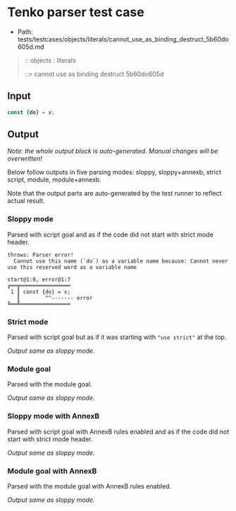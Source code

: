 # Tenko parser test case

- Path: tests/testcases/objects/literals/cannot_use_as_binding_destruct_5b60do605d.md

> :: objects : literals
>
> ::> cannot use as binding destruct 5b60do605d

## Input

`````js
const {do} = x;
`````

## Output

_Note: the whole output block is auto-generated. Manual changes will be overwritten!_

Below follow outputs in five parsing modes: sloppy, sloppy+annexb, strict script, module, module+annexb.

Note that the output parts are auto-generated by the test runner to reflect actual result.

### Sloppy mode

Parsed with script goal and as if the code did not start with strict mode header.

`````
throws: Parser error!
  Cannot use this name (`do`) as a variable name because: Cannot never use this reserved word as a variable name

start@1:0, error@1:7
╔══╦════════════════
 1 ║ const {do} = x;
   ║        ^^------- error
╚══╩════════════════

`````

### Strict mode

Parsed with script goal but as if it was starting with `"use strict"` at the top.

_Output same as sloppy mode._

### Module goal

Parsed with the module goal.

_Output same as sloppy mode._

### Sloppy mode with AnnexB

Parsed with script goal with AnnexB rules enabled and as if the code did not start with strict mode header.

_Output same as sloppy mode._

### Module goal with AnnexB

Parsed with the module goal with AnnexB rules enabled.

_Output same as sloppy mode._
